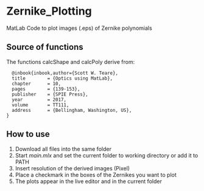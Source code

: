 # Zernike_Plotting
MatLab Code to plot images (.eps) of Zernike polynomials

## Source of functions
The functions calcShape and calcPoly derive from:

      @inbook{inbook,author={Scott W. Teare}, 
      title        = {Optics using MatLab},
      chapter      = 10,
      pages        = {139-153},
      publisher    = {SPIE Press},
      year         = 2017,
      volume       = TT111,
      address      = {Bellingham, Washington, US},
    }
    
## How to use
1. Download all files into the same folder
2. Start *main.mlx* and set the current folder to working directory or add it to PATH
3. Insert resolution of the derived images (Pixel)
4. Place a checkmark in the boxes of the Zernikes you want to plot
5. The plots appear in the live editor and in the current folder
